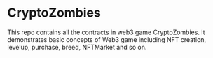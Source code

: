 # CryptoZombies
This repo contains all the contracts in web3 game CryptoZombies. It demonstrates basic concepts of Web3 game including NFT creation, levelup, purchase, breed, NFTMarket and so on. 

